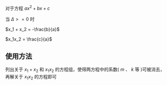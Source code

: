 对于方程 $ax^2+bx+c$ 

当 $\Delta >= 0$ 时

$x_1 + x_2 = -\frac{b}{a}$

$x_1x_2 = \frac{c}{a}$

## 使用方法
列出关于 $x_1 + x_2$ 和 $x_1x_2$ 的方程组，使得两方程中的系数( $m$ 、 $k$ 等 )可被消去，再解关于 $x_1x_2$ 的方程即可